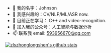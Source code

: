 - 👋 我的名字：Johnson
- 👀 我感兴趣的：CV/NLP/ML/ASR now.
- 🌱 目前正在学习： C++ and video-recognition.
- 💞️ 加入我的公众号：人工智能与数据分析
- 📫 联系我
      email: 593956670@qq.com

<!---
zlszhonglongshen/zlszhonglongshen is a ✨ special ✨ repository because its `README.md` (this file) appears on your GitHub profile.
You can click the Preview link to take a look at your changes.
--->

[![zlszhonglongshen's github stats](https://github-readme-stats.vercel.app/api?username=zlszhonglongshen)](https://github.com/zlszhonglongshen/github-readme-stats)
